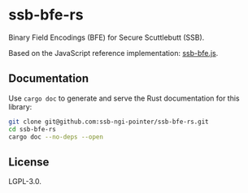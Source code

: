 # ssb-bfe-rs

Binary Field Encodings (BFE) for Secure Scuttlebutt (SSB).

Based on the JavaScript reference implementation: [ssb-bfe.js](https://github.com/ssb-ngi-pointer/ssb-bendy-butt/blob/master/ssb-bfe.js).

## Documentation

Use `cargo doc` to generate and serve the Rust documentation for this library:

```bash
git clone git@github.com:ssb-ngi-pointer/ssb-bfe-rs.git
cd ssb-bfe-rs
cargo doc --no-deps --open 
```

## License

LGPL-3.0.
